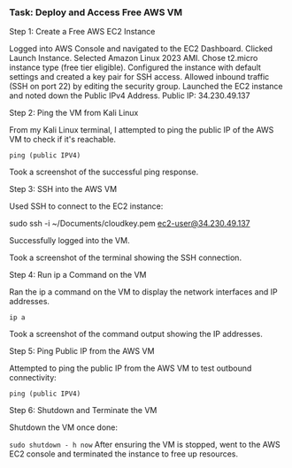 ### Task: Deploy and Access Free AWS VM ###

Step 1: Create a Free AWS EC2 Instance

Logged into AWS Console and navigated to the EC2 Dashboard.
Clicked Launch Instance.
Selected Amazon Linux 2023 AMI.
Chose t2.micro instance type (free tier eligible).
Configured the instance with default settings and created a key pair for SSH access.
Allowed inbound traffic (SSH on port 22) by editing the security group.
Launched the EC2 instance and noted down the Public IPv4 Address.
Public IP: 34.230.49.137

Step 2: Ping the VM from Kali Linux

From my Kali Linux terminal, I attempted to ping the public IP of the AWS VM to check if it's reachable.

`ping (public IPV4)`

Took a screenshot of the successful ping response.

Step 3: SSH into the AWS VM

Used SSH to connect to the EC2 instance:
  
sudo ssh -i ~/Documents/cloudkey.pem ec2-user@34.230.49.137

Successfully logged into the VM.

Took a screenshot of the terminal showing the SSH connection.

Step 4: Run ip a Command on the VM

Ran the ip a command on the VM to display the network interfaces and IP addresses.
      
```ip a```

Took a screenshot of the command output showing the IP addresses.

Step 5: Ping Public IP from the AWS VM

Attempted to ping the public IP from the AWS VM to test outbound connectivity:

```ping (public IPV4)```

Step 6: Shutdown and Terminate the VM

Shutdown the VM once done:

```sudo shutdown - h now```
After ensuring the VM is stopped, went to the AWS EC2 console and terminated the instance to free up resources.
